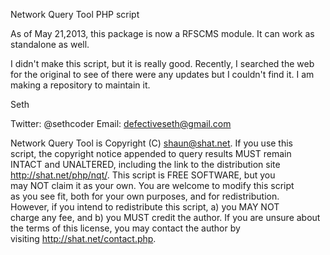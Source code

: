 Network Query Tool PHP script

As of May 21,2013, this package is now a RFSCMS module. It can work as standalone as well.

I didn't make this script, but it is really good.
Recently, I searched the web for the original to see of there were any updates but I couldn't find it.
I am making a repository to maintain it.

Seth

Twitter: @sethcoder
Email: defectiveseth@gmail.com


Network Query Tool is Copyright (C) shaun@shat.net. If you use this  
 script, the copyright notice appended to query results MUST remain  
 INTACT and UNALTERED, including the link to the distribution site    
 <http://shat.net/php/nqt/>. This script is FREE SOFTWARE, but you    
 may NOT claim it as your own. You are welcome to modify this script  
 as you see fit, both for your own purposes, and for redistribution.  
 However, if you intend to redistribute this script, a) you MAY NOT   
 charge any fee, and b) you MUST credit the author. If you are unsure 
 about the terms of this license, you may contact the author by       
 visiting <http://shat.net/contact.php>.                              




